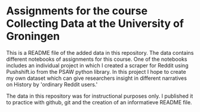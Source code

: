# Assignments for the course Collecting Data at the University of Groningen

This is a README file of the added data in this repository. 
The data contains different notebooks of assignments for this course.
One of the notebooks includes an individual project in which I created a scraper for Reddit using Pushshift.io from the PSAW python library.
In this project I hope to create my own dataset which can give researchers insight in different narratives on History by 'ordinary Reddit users.'


The data in this repository was for instructional purposes only. I published it to practice with github, git and the creation of an informatieve README file. 
